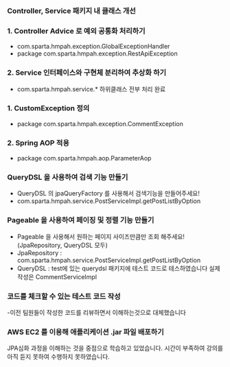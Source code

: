 ### Controller, Service 패키지 내 클래스 개선

### 1. Controller Advice 로 예외 공통화 처리하기
- com.sparta.hmpah.exception.GlobalExceptionHandler
- package com.sparta.hmpah.exception.RestApiException

### 2. Service 인터페이스와 구현체 분리하여 추상화 하기
- com.sparta.hmpah.service.* 하위클래스 전부 처리 완료

### 1. CustomException 정의
- package com.sparta.hmpah.exception.CommentException

### 2. Spring AOP 적용
- package com.sparta.hmpah.aop.ParameterAop

### QueryDSL 을 사용하여 검색 기능 만들기

- QueryDSL 의 jpaQueryFactory 를 사용해서 검색기능을 만들어주세요!
- com.sparta.hmpah.service.PostServiceImpl.getPostListByOption

### Pageable 을 사용하여 페이징 및 정렬 기능 만들기

- Pageable 을 사용해서 원하는 페이지 사이즈만큼만 조회 해주세요! (JpaRepository, QueryDSL 모두)
- JpaRepository : com.sparta.hmpah.service.PostServiceImpl.getPostListByOption
- QueryDSL : test에 있는 querydsl 패키지에 테스트 코드로 테스하였습니다 실제 작성은 CommentServiceImpl

### 코드를 체크할 수 있는 테스트 코드 작성
-이전 팀원들이 작성한 코드를 리뷰하면서 이해하는것으로 대체했습니다

### AWS EC2 를 이용해 애플리케이션 .jar 파일 배포하기
JPA심화 과정을 이해하는 것을 중점으로 학습하고 있었습니다.
시간이 부족하여 강의를 아직 듣지 못하여 수행하지 못하였습니다.


